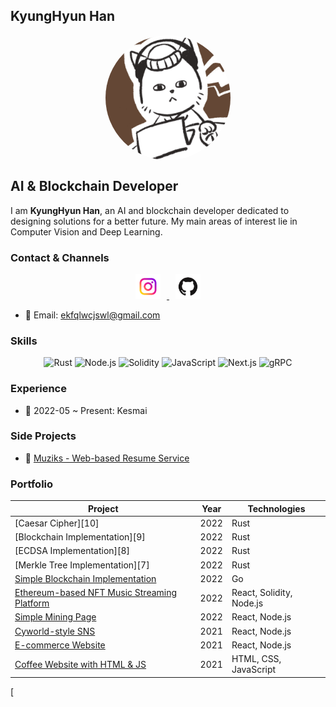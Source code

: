 ## KyungHyun Han
<img src="/img/profile.jpeg" alt="Profile Photo" width="200" style="border-radius: 50%; display: block; margin: 0 auto;">

## AI & Blockchain Developer

I am **KyungHyun Han**, an AI and blockchain developer dedicated to designing solutions for a better future. My main areas of interest lie in Computer Vision and Deep Learning.

### **Contact & Channels**

<p align="center">
  <a href="https://www.instagram.com/hyun__dev/" target="_blank">
    <img src="/img/ins.png" alt="Instagram" width="40" style="margin: 0 10px;">
  </a>
  <a href="https://github.com/kyunghyunHan" target="_blank">
    <img src="/img/깃허브.png" alt="GitHub" width="40" style="margin: 0 10px;">
  </a>
</p>

- 📧 Email: ekfqlwcjswl@gmail.com

### **Skills**

<p align="center">
  <img src="https://img.shields.io/badge/Rust-000000?style=for-the-badge&logo=rust&logoColor=white" alt="Rust">
  <img src="https://img.shields.io/badge/Node.js-339933?style=for-the-badge&logo=nodedotjs&logoColor=white" alt="Node.js">
  <img src="https://img.shields.io/badge/Solidity-363636?style=for-the-badge&logo=solidity&logoColor=white" alt="Solidity">
  <img src="https://img.shields.io/badge/JavaScript-F7DF1E?style=for-the-badge&logo=javascript&logoColor=black" alt="JavaScript">
  <img src="https://img.shields.io/badge/Next.js-000000?style=for-the-badge&logo=nextdotjs&logoColor=white" alt="Next.js">
  <img src="https://img.shields.io/badge/gRPC-4285F4?style=for-the-badge&logo=google&logoColor=white" alt="gRPC">
</p>

### **Experience**

- 🏢 2022-05 ~ Present: Kesmai

### **Side Projects**

- 💼 [Muziks - Web-based Resume Service](https://muziks.ml/)

### **Portfolio**

| Project | Year | Technologies |
|---------|------|--------------|
| [Caesar Cipher][10] | 2022 | Rust |
| [Blockchain Implementation][9] | 2022 | Rust |
| [ECDSA Implementation][8] | 2022 | Rust |
| [Merkle Tree Implementation][7] | 2022 | Rust |
| [Simple Blockchain Implementation][6] | 2022 | Go |
| [Ethereum-based NFT Music Streaming Platform][5] | 2022 | React, Solidity, Node.js |
| [Simple Mining Page][4] | 2022 | React, Node.js |
| [Cyworld-style SNS][3] | 2021 | React, Node.js |
| [E-commerce Website][2] | 2021 | React, Node.js |
| [Coffee Website with HTML & JS][1] | 2021 | HTML, CSS, JavaScript |

[1]: https://github.com/kyunghyunHan/projectspace
[2]: https://github.com/3eteam/3eteamproject
[3]: https://github.com/pl2hteam/pl2hproject
[4]: https://github.com/MiMigibletss/MIMI
[5]: https://github.com/TeamConst/const
[6]: https://github.com/kyunghyunHan/blockchain
[